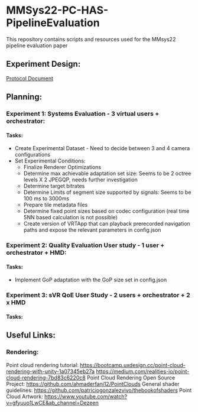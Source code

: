 # MMSys22-PC-HAS-PipelineEvaluation

This repository contains scripts and resources used for the MMsys22 pipeline evaluation paper



## Experiment Design:
[Protocol Document](https://docs.google.com/document/d/1sYKZRhz2gKFqfMwrYvrU_n1WRwgcIUVP/edit)

## Planning:
### Experiment 1: Systems Evaluation - 3 virtual users + orchestrator:
#### Tasks:
 - Create Experimental Dataset - Need to decide between 3 and 4 camera configurations 
 - Set Experimental Conditions:
	- Finalize Renderer Optimizations
	- Determine max achievable adaptation set size: Seems to be 2 octree levels X 2 JPEGQP, needs further investigation
	- Determine target bitrates
	- Determine Limits of segment size supported by signals: Seems to be 100 ms to 3000ms 
 	- Prepare tile metadata files 
 	- Determine fixed point sizes based on codec configuration (real time 5NN based calculation is not possible)
 	- Create version of VRTApp that can playback prerecorded navigation paths and expose the relevant parameters in config.json 
### Experiment 2: Quality Evaluation User study - 1 user + orchestrator + HMD:
#### Tasks:
 - Implement GoP adaptation with the GoP size set in config.json
### Experiment 3: sVR QoE User Study  - 2 users + orchestrator + 2 x HMD
#### Tasks: 

## Useful Links:
### Rendering: 
Point cloud rendering tutorial: https://bootcamp.uxdesign.cc/point-cloud-rendering-with-unity-1a07345eb27a
https://medium.com/realities-io/point-cloud-rendering-7bd83c6220c8
Point Cloud Rendering Open Source Project: https://github.com/ahmaderfani12/PointClouds
General shader guidelines: https://github.com/patriciogonzalezvivo/thebookofshaders
Point Cloud Artwork: https://www.youtube.com/watch?v=gfyuuo1LwCE&ab_channel=Dezeen

